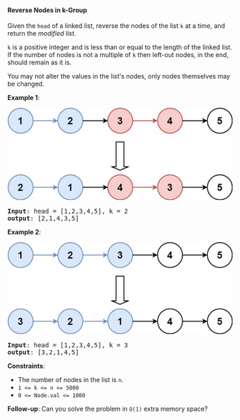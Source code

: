 #### Reverse Nodes in k-Group

Given the `head` of a linked list, reverse the nodes of the list `k` at a time,
and return the _modified list_.

`k` is a positive integer and is less than or equal to the length of the linked
list. If the number of nodes is not a multiple of `k` then left-out nodes, in
the end, should remain as it is.

You may not alter the values in the list's nodes, only nodes themselves may be
changed.

**Example 1**:

![](example_1.jpg)

<pre><b>Input</b>: head = [1,2,3,4,5], k = 2
<b>output</b>: [2,1,4,3,5]
</pre>

**Example 2**:

![](example_2.jpg)

<pre><b>Input</b>: head = [1,2,3,4,5], k = 3
<b>output</b>: [3,2,1,4,5]
</pre>

**Constraints**:

- The number of nodes in the list is `n`.
- `1 <= k <= n <= 5000`
- `0 <= Node.val <= 1000`

**Follow-up**: Can you solve the problem in `O(1)` extra memory space?
